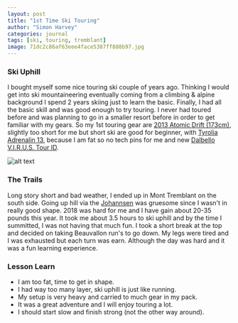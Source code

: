 ```yaml
---
layout: post
title: "1st Time Ski Touring"
author: "Simon Harvey"
categories: journal
tags: [ski, touring, tremblant]
image: 71dc2c86af63eee4face5387ff888b97.jpg
---
```


### Ski Uphill

I bought myself some nice touring ski couple of years ago.  Thinking I would get into ski mountaineering eventually coming from a climbing & alpine background I spend 2 years skiing just to learn the basic.  Finally, I had all the basic skill and was good enough to try touring.  I never had toured before and was planning to go in a smaller resort before in order to get familiar with my gears.  So my 1st touring gear are [2013 Atomic Drift (173cm)](https://www.evo.com/outlet/skis/atomic-drifter-2013), slightly too short for me but short ski are good for beginner, with [Tyrolia Adrenalin 13](https://www.evo.com/outlet/alpine-touring-ski-bindings/tyrolia-adrenalin-13-long), because I am fat so no tech pins for me and new [Dalbello V.I.R.U.S. Tour ID](https://www.evo.com/outlet/ski-boots/dalbello-virus-tour-id-alpine-touring).

![alt text](201901\0d390b3c94b2f11aa994d0bb0262771f.jpg "Touring Gear")

### The Trails

Long story short and bad weather, I ended up in Mont Tremblant on the south side.  Going up hill via the [Johannsen](https://vicomap-cdn.resorts-interactive.com/map/1801) was gruesome since I wasn't in really good shape.  2018 was hard for me and I have gain about 20-35 pounds this year.  It took me about 3.5 hours to ski uphill and by the time I summitted, I was not having that much fun.  I took a short break at the top and decided on taking Beauvallon run's to go down.  My legs were tired and I was exhausted but each turn was earn.  Although the day was hard and it was a fun learning experience.

### Lesson Learn

* I am too fat, time to get in shape.
* I had way too many layer, ski uphill is just like running.
* My setup is very heavy and carried to much gear in my pack.
* It was a great adventure and I will enjoy touring a lot.
* I should start slow and finish strong (not the other way around).
